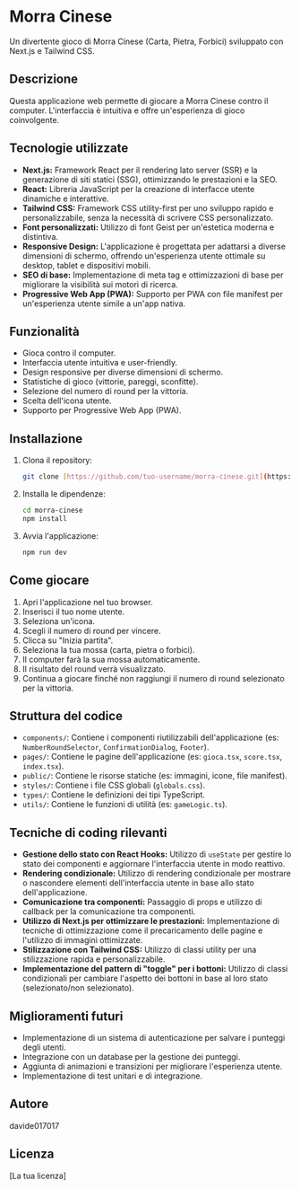 # Morra Cinese

Un divertente gioco di Morra Cinese (Carta, Pietra, Forbici) sviluppato con Next.js e Tailwind CSS.

## Descrizione

Questa applicazione web permette di giocare a Morra Cinese contro il computer. L'interfaccia è intuitiva e offre un'esperienza di gioco coinvolgente.

## Tecnologie utilizzate

*   **Next.js:** Framework React per il rendering lato server (SSR) e la generazione di siti statici (SSG), ottimizzando le prestazioni e la SEO.
*   **React:** Libreria JavaScript per la creazione di interfacce utente dinamiche e interattive.
*   **Tailwind CSS:** Framework CSS utility-first per uno sviluppo rapido e personalizzabile, senza la necessità di scrivere CSS personalizzato.
*   **Font personalizzati:** Utilizzo di font Geist per un'estetica moderna e distintiva.
*   **Responsive Design:** L'applicazione è progettata per adattarsi a diverse dimensioni di schermo, offrendo un'esperienza utente ottimale su   desktop, tablet e dispositivi mobili.
*   **SEO di base:** Implementazione di meta tag e ottimizzazioni di base per migliorare la visibilità sui motori di ricerca.
*   **Progressive Web App (PWA):** Supporto per PWA con file manifest per un'esperienza utente simile a un'app nativa.

## Funzionalità

*   Gioca contro il computer.
*   Interfaccia utente intuitiva e user-friendly.
*   Design responsive per diverse dimensioni di schermo.
*   Statistiche di gioco (vittorie, pareggi, sconfitte).
*   Selezione del numero di round per la vittoria.
*   Scelta dell'icona utente.
*   Supporto per Progressive Web App (PWA).

## Installazione

1.  Clona il repository:

    ```bash
    git clone [https://github.com/tuo-username/morra-cinese.git](https://www.google.com/search?q=https://github.com/tuo-username/morra-cinese.git)
    ```

2.  Installa le dipendenze:

    ```bash
    cd morra-cinese
    npm install
    ```

3.  Avvia l'applicazione:

    ```bash
    npm run dev
    ```

## Come giocare

1.  Apri l'applicazione nel tuo browser.
2.  Inserisci il tuo nome utente.
3.  Seleziona un'icona.
4.  Scegli il numero di round per vincere.
5.  Clicca su "Inizia partita".
6.  Seleziona la tua mossa (carta, pietra o forbici).
7.  Il computer farà la sua mossa automaticamente.
8.  Il risultato del round verrà visualizzato.
9.  Continua a giocare finché non raggiungi il numero di round selezionato per la vittoria.

## Struttura del codice

*   `components/`: Contiene i componenti riutilizzabili dell'applicazione (es: `NumberRoundSelector`, `ConfirmationDialog`, `Footer`).
*   `pages/`: Contiene le pagine dell'applicazione (es: `gioca.tsx`, `score.tsx`, `index.tsx`).
*   `public/`: Contiene le risorse statiche (es: immagini, icone, file manifest).
*   `styles/`: Contiene i file CSS globali (`globals.css`).
*   `types/`: Contiene le definizioni dei tipi TypeScript.
*   `utils/`: Contiene le funzioni di utilità (es: `gameLogic.ts`).

## Tecniche di coding rilevanti

*   **Gestione dello stato con React Hooks:** Utilizzo di `useState` per gestire lo stato dei componenti e aggiornare l'interfaccia utente in modo reattivo.
*   **Rendering condizionale:** Utilizzo di rendering condizionale per mostrare o nascondere elementi dell'interfaccia utente in base allo stato dell'applicazione.
*   **Comunicazione tra componenti:** Passaggio di props e utilizzo di callback per la comunicazione tra componenti.
*   **Utilizzo di Next.js per ottimizzare le prestazioni:** Implementazione di tecniche di ottimizzazione come il precaricamento delle pagine e l'utilizzo di immagini ottimizzate.
*   **Stilizzazione con Tailwind CSS:** Utilizzo di classi utility per una stilizzazione rapida e personalizzabile.
*   **Implementazione del pattern di "toggle" per i bottoni:** Utilizzo di classi condizionali per cambiare l'aspetto dei bottoni in base al loro stato (selezionato/non selezionato).

## Miglioramenti futuri

*   Implementazione di un sistema di autenticazione per salvare i punteggi degli utenti.
*   Integrazione con un database per la gestione dei punteggi.
*   Aggiunta di animazioni e transizioni per migliorare l'esperienza utente.
*   Implementazione di test unitari e di integrazione.

## Autore

davide017017

## Licenza

[La tua licenza]